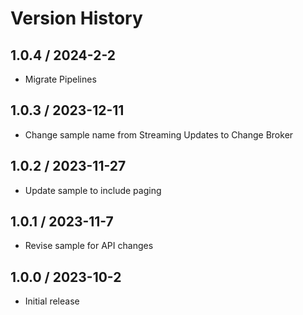 # Version History

## 1.0.4 / 2024-2-2

- Migrate Pipelines

## 1.0.3 / 2023-12-11

- Change sample name from Streaming Updates to Change Broker

## 1.0.2 / 2023-11-27

- Update sample to include paging

## 1.0.1 / 2023-11-7

- Revise sample for API changes

## 1.0.0 / 2023-10-2

- Initial release
